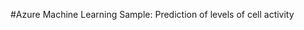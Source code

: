 <properties title="Azure Machine Learning Sample: Prediction of levels of cell activity" pageTitle="Machine Learning Sample: Prediction of cell activity | Azure" description="Azure Machine Learning Sample: Prediction of levels of cell activity" metaKeywords="" services="" solutions="" documentationCenter="" authors="" videoId="" scriptId="" />

#Azure Machine Learning Sample: Prediction of levels of cell activity
